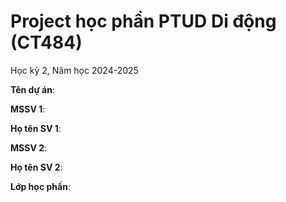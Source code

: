 # Project học phần PTUD Di động (CT484)

Học kỳ 2, Năm học 2024-2025

**Tên dự án**:

**MSSV 1**: 

**Họ tên SV 1**:

**MSSV 2**:

**Họ tên SV 2**:

**Lớp học phần**:
